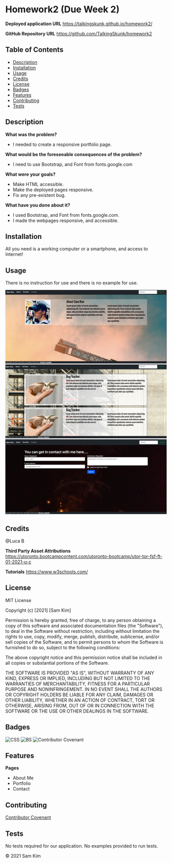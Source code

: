 # Homework2 (Due Week 2)

**Deployed application URL**
https://talkingskunk.github.io/homework2/

**GitHub Repository URL**
https://github.com/TalkingSkunk/homework2


## Table of Contents

* [Description](#description)
* [Installation](#installation)
* [Usage](#usage)
* [Credits](#credits)
* [License](#license)
* [Badges](#badges)
* [Features](#features)
* [Contributing](#contributing)
* [Tests](#tests)




## Description 

**What was the problem?**
- I needed to create a responsive portfolio page.

**What would be the foreseeable consequences of the problem?**
- I need to use Bootstrap, and Font from fonts.google.com

**What were your goals?**
- Make HTML accessible.
- Make the deployed pages responsive.
- Fix any pre-existent bug.

**What have you done about it?**
- I used Bootstrap, and Font from fonts.google.com.
- I made the webpages responsive, and accessible.


## Installation

All you need is a working computer or a smartphone, and access to Internet!


## Usage 

There is no instruction for use and there is no example for use.

![Screenshot of working 'About Me'](./assets/images/about.png)
![Screenshot of working 'Portfolio'](./assets/images/portfolio.png)
![Screenshot of working 'Contact Me'](./assets/images/contact.png)


## Credits

@Luca B

**Third Party Asset Attributions**
https://utoronto.bootcampcontent.com/utoronto-bootcamp/utor-tor-fsf-ft-01-2021-u-c

**Tutorials**
https://www.w3schools.com/


## License

MIT License

Copyright (c) [2021] [Sam Kim]

Permission is hereby granted, free of charge, to any person obtaining a copy
of this software and associated documentation files (the "Software"), to deal
in the Software without restriction, including without limitation the rights
to use, copy, modify, merge, publish, distribute, sublicense, and/or sell
copies of the Software, and to permit persons to whom the Software is
furnished to do so, subject to the following conditions:

The above copyright notice and this permission notice shall be included in all
copies or substantial portions of the Software.

THE SOFTWARE IS PROVIDED "AS IS", WITHOUT WARRANTY OF ANY KIND, EXPRESS OR
IMPLIED, INCLUDING BUT NOT LIMITED TO THE WARRANTIES OF MERCHANTABILITY,
FITNESS FOR A PARTICULAR PURPOSE AND NONINFRINGEMENT. IN NO EVENT SHALL THE
AUTHORS OR COPYRIGHT HOLDERS BE LIABLE FOR ANY CLAIM, DAMAGES OR OTHER
LIABILITY, WHETHER IN AN ACTION OF CONTRACT, TORT OR OTHERWISE, ARISING FROM,
OUT OF OR IN CONNECTION WITH THE SOFTWARE OR THE USE OR OTHER DEALINGS IN THE
SOFTWARE.


## Badges

![CSS](https://img.shields.io/badge/HTML%2FCSS-100%25-blue)
![BS](https://img.shields.io/badge/Bootstrap%205.0-Rebel-purple)
![Contributor Covenant](https://img.shields.io/badge/Contributor%20Covenant-v2.0%20adopted-ff69b4.svg)


## Features

**Pages**
- About Me
- Portfolio
- Contact


## Contributing

[Contributor Covenant](https://www.contributor-covenant.org/version/2/0/code_of_conduct/code_of_conduct.md)


## Tests

No tests required for our application. No examples provided to run tests.

&copy; 2021 Sam Kim